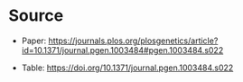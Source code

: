 # Source

- Paper:
https://journals.plos.org/plosgenetics/article?id=10.1371/journal.pgen.1003484#pgen.1003484.s022

- Table:
https://doi.org/10.1371/journal.pgen.1003484.s022
